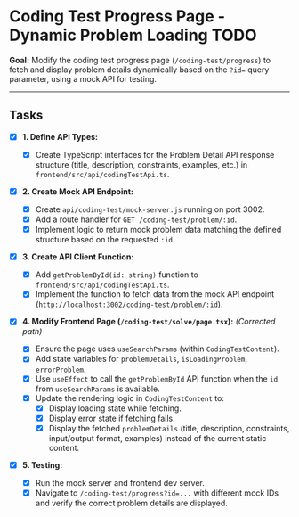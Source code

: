 # Coding Test Progress Page - Dynamic Problem Loading TODO

**Goal:** Modify the coding test progress page (`/coding-test/progress`) to fetch and display problem details dynamically based on the `?id=` query parameter, using a mock API for testing.

---

## Tasks

- [x] **1. Define API Types:**

  - [x] Create TypeScript interfaces for the Problem Detail API response structure (title, description, constraints, examples, etc.) in `frontend/src/api/codingTestApi.ts`.

- [x] **2. Create Mock API Endpoint:**

  - [x] Create `api/coding-test/mock-server.js` running on port 3002.
  - [x] Add a route handler for `GET /coding-test/problem/:id`.
  - [x] Implement logic to return mock problem data matching the defined structure based on the requested `:id`.

- [x] **3. Create API Client Function:**

  - [x] Add `getProblemById(id: string)` function to `frontend/src/api/codingTestApi.ts`.
  - [x] Implement the function to fetch data from the mock API endpoint (`http://localhost:3002/coding-test/problem/:id`).

- [x] **4. Modify Frontend Page (`/coding-test/solve/page.tsx`):** _(Corrected path)_

  - [x] Ensure the page uses `useSearchParams` (within `CodingTestContent`).
  - [x] Add state variables for `problemDetails`, `isLoadingProblem`, `errorProblem`.
  - [x] Use `useEffect` to call the `getProblemById` API function when the `id` from `useSearchParams` is available.
  - [x] Update the rendering logic in `CodingTestContent` to:
    - [x] Display loading state while fetching.
    - [x] Display error state if fetching fails.
    - [x] Display the fetched `problemDetails` (title, description, constraints, input/output format, examples) instead of the current static content.

- [x] **5. Testing:**
  - [x] Run the mock server and frontend dev server.
  - [x] Navigate to `/coding-test/progress?id=...` with different mock IDs and verify the correct problem details are displayed.
